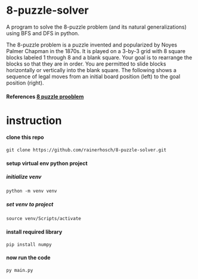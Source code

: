 # 8-puzzle-solver

A program to solve the 8-puzzle problem (and its natural generalizations) using BFS and DFS in python.

The 8-puzzle problem is a puzzle invented and popularized by Noyes Palmer Chapman in the 1870s. It is played on a 3-by-3 grid with 8 square blocks labeled 1 through 8 and a blank square. Your goal is to rearrange the blocks so that they are in order. You are permitted to slide blocks horizontally or vertically into the blank square. The following shows a sequence of legal moves from an initial board position (left) to the goal position (right).
#### References [8 puzzle prooblem](https://www.d.umn.edu/~jrichar4/8puz.html#:~:text=What%20is%20an%208%20Puzzle,in%20the%20%22goal%20state%22.)

# instruction
#### clone this repo
```code
git clone https://github.com/rainerhosch/8-puzzle-solver.git
```

#### setup virtual env python project
##### initialize venv
```code
python -m venv venv
```
##### set venv to project
```code
source venv/Scripts/activate 
```

#### install required library
```code
pip install numpy 
```

#### now run the code
```code
py main.py
```